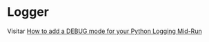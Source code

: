 # Logger

Visitar [How to add a DEBUG mode for your Python Logging Mid-Run](https://towardsdatascience.com/how-to-add-a-debug-mode-for-your-python-logging-mid-run-3c7330dc199d)
